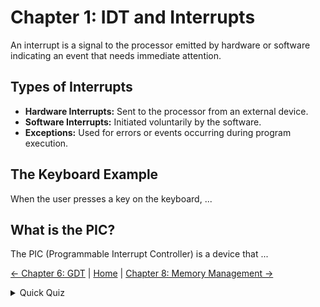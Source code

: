 # Chapter 1: IDT and Interrupts

An interrupt is a signal to the processor emitted by hardware or software indicating an event that needs immediate attention.

## Types of Interrupts
- **Hardware Interrupts:** Sent to the processor from an external device.
- **Software Interrupts:** Initiated voluntarily by the software.
- **Exceptions:** Used for errors or events occurring during program execution.

## The Keyboard Example
When the user presses a key on the keyboard, ...

## What is the PIC?
The PIC (Programmable Interrupt Controller) is a device that ...

[← Chapter 6: GDT](Chapter6.md) | [Home](README.md) | [Chapter 8: Memory Management →](Chapter8.md)

<details>
<summary>Quick Quiz</summary>
<p>What is an interrupt?</p>
<button onclick="alert('Correct!')">A signal to the processor that needs immediate attention.</button>
<button onclick="alert('Try again!')">A function call within the program.</button>
</details>
